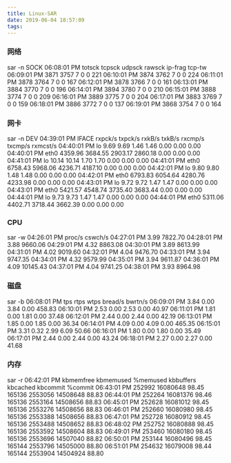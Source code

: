 ```yaml
---
title: Linux-SAR
date: 2019-06-04 18:57:09
tags:
---
```



### 网络
sar -n SOCK
06:08:01 PM    totsck    tcpsck    udpsck    rawsck   ip-frag    tcp-tw
06:09:01 PM      3871      3757         7         0         0       221
06:10:01 PM      3874      3762         7         0         0       224
06:11:01 PM      3878      3764         7         0         0       167
06:12:01 PM      3878      3766         7         0         0       161
06:13:01 PM      3884      3770         7         0         0       196
06:14:01 PM      3894      3780         7         0         0       210
06:15:01 PM      3888      3774         7         0         0       209
06:16:01 PM      3889      3775         7         0         0       204
06:17:01 PM      3883      3769         7         0         0       159
06:18:01 PM      3886      3772         7         0         0       137
06:19:01 PM      3868      3754         7         0         0       164

### 网卡
sar -n DEV
04:39:01 PM     IFACE   rxpck/s   txpck/s    rxkB/s    txkB/s   rxcmp/s   txcmp/s  rxmcst/s
04:40:01 PM        lo      9.69      9.69      1.46      1.46      0.00      0.00      0.00
04:40:01 PM      eth0   4359.96   3684.55   2903.17   2860.18      0.00      0.00      0.00
04:41:01 PM        lo     10.14     10.14      1.70      1.70      0.00      0.00      0.00
04:41:01 PM      eth0   6758.43   5968.06   4236.71   4187.10      0.00      0.00      0.00
04:42:01 PM        lo      9.80      9.80      1.48      1.48      0.00      0.00      0.00
04:42:01 PM      eth0   6793.83   6054.64   4280.76   4233.98      0.00      0.00      0.00
04:43:01 PM        lo      9.72      9.72      1.47      1.47      0.00      0.00      0.00
04:43:01 PM      eth0   5421.57   4548.74   3735.40   3683.44      0.00      0.00      0.00
04:44:01 PM        lo      9.73      9.73      1.47      1.47      0.00      0.00      0.00
04:44:01 PM      eth0   5311.06   4402.71   3718.44   3662.39      0.00      0.00      0.00

### CPU
sar -w
04:26:01 PM    proc/s   cswch/s
04:27:01 PM      3.99   7822.70
04:28:01 PM      3.88   9660.06
04:29:01 PM      4.32   8863.08
04:30:01 PM      3.89   8613.99
04:31:01 PM      4.02   9019.60
04:32:01 PM      4.04   9476.70
04:33:01 PM      3.94   9747.35
04:34:01 PM      4.32   9579.99
04:35:01 PM      3.94   9611.87
04:36:01 PM      4.09  10145.43
04:37:01 PM      4.04   9741.25
04:38:01 PM      3.93   8964.98

### 磁盘
sar -b
06:08:01 PM       tps      rtps      wtps   bread/s   bwrtn/s
06:09:01 PM      3.84      0.00      3.84      0.00    458.83
06:10:01 PM      2.53      0.00      2.53      0.00     40.97
06:11:01 PM      1.81      0.00      1.81      0.00     37.48
06:12:01 PM      2.44      0.00      2.44      0.00     42.19
06:13:01 PM      1.85      0.00      1.85      0.00     36.34
06:14:01 PM      4.09      0.00      4.09      0.00    465.35
06:15:01 PM      3.31      0.32      2.99      6.09     50.66
06:16:01 PM      1.80      0.00      1.80      0.00     35.49
06:17:01 PM      2.44      0.00      2.44      0.00     43.24
06:18:01 PM      2.27      0.00      2.27      0.00     41.68


### 内存
sar -r
06:42:01 PM kbmemfree kbmemused  %memused kbbuffers  kbcached  kbcommit   %commit
06:43:01 PM    252992  16080648     98.45    165136   2553056  14508648     88.83
06:44:01 PM    252264  16081376     98.46    165136   2553164  14508656     88.83
06:45:01 PM    252628  16081012     98.45    165136   2553276  14508656     88.83
06:46:01 PM    252660  16080980     98.45    165136   2553388  14508656     88.83
06:47:01 PM    252728  16080912     98.45    165136   2553488  14508652     88.83
06:48:02 PM    252752  16080888     98.45    165136   2553592  14508604     88.83
06:49:01 PM    253460  16080180     98.45    165136   2553696  14507040     88.82
06:50:01 PM    253144  16080496     98.45    165144   2553796  14505000     88.80
06:51:01 PM    254632  16079008     98.44    165144   2553904  14504924     88.80
